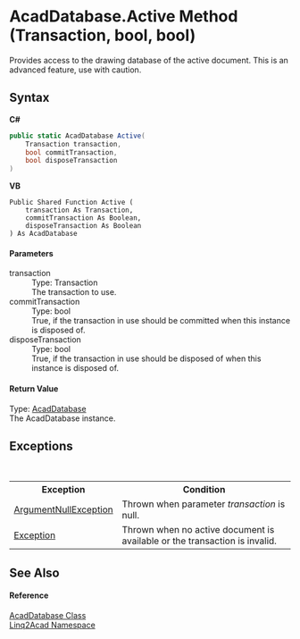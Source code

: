 # AcadDatabase.Active Method (Transaction, bool, bool)
 

Provides access to the drawing database of the active document. This is an advanced feature, use with caution.

## Syntax

**C#**<br />
``` C#
public static AcadDatabase Active(
	Transaction transaction,
	bool commitTransaction,
	bool disposeTransaction
)
```

**VB**<br />
``` VB
Public Shared Function Active ( 
	transaction As Transaction,
	commitTransaction As Boolean,
	disposeTransaction As Boolean
) As AcadDatabase
```


#### Parameters
<dl><dt>transaction</dt><dd>Type: Transaction<br />The transaction to use.</dd><dt>commitTransaction</dt><dd>Type: bool<br />True, if the transaction in use should be committed when this instance is disposed of.</dd><dt>disposeTransaction</dt><dd>Type: bool<br />True, if the transaction in use should be disposed of when this instance is disposed of.</dd></dl>

#### Return Value
Type: <a href="T_Linq2Acad_AcadDatabase.md">AcadDatabase</a><br />The AcadDatabase instance.

## Exceptions
&nbsp;<table><tr><th>Exception</th><th>Condition</th></tr><tr><td><a href="https://docs.microsoft.com/dotnet/api/system.argumentnullexception" target="_blank" rel="noopener noreferrer">ArgumentNullException</a></td><td>Thrown when parameter <i>transaction</i> is null.</td></tr><tr><td><a href="https://docs.microsoft.com/dotnet/api/system.exception" target="_blank" rel="noopener noreferrer">Exception</a></td><td>Thrown when no active document is available or the transaction is invalid.</td></tr></table>

## See Also


#### Reference
<a href="T_Linq2Acad_AcadDatabase.md">AcadDatabase Class</a><br /><a href="N_Linq2Acad.md">Linq2Acad Namespace</a><br />

